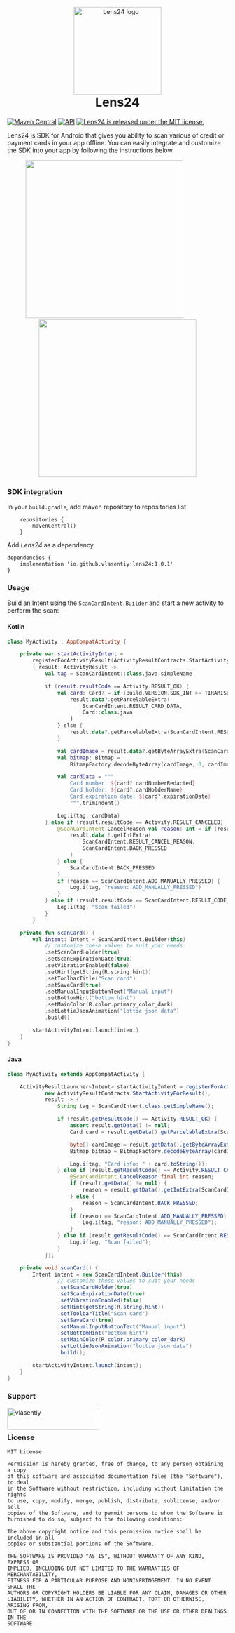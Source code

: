 <p align="center" style="margin-bottom: 0px !important;">
  <img width="200" src="https://github.com/vlasentiy/assets/blob/main/lens24_logo.svg" alt="Lens24 logo" align="center">
</p>
<h1 align="center" style="margin-top: 0px;">Lens24</h1>

[![Maven Central](https://maven-badges.herokuapp.com/maven-central/io.github.vlasentiy/lens24/badge.svg)](https://maven-badges.herokuapp.com/maven-central/io.github.vlasentiy/lens24)
[![API](https://img.shields.io/badge/API-16%2B-blue.svg?style=flat)](https://android-arsenal.com/api?level=16)
<a href="https://github.com/vlasentiy/Lens24/blob/master/LICENSE.md">
    <img src="https://img.shields.io/badge/license-MIT-blue.svg" alt="Lens24 is released under the MIT license." />
  </a>

Lens24 is SDK for Android that gives you ability to scan various of credit or payment cards in your app offline.
You can easily integrate and customize the SDK into your app by following the instructions below.

<p align="center">
  <img src="https://github.com/vlasentiy/assets/blob/main/lens24_example_1.gif" width="360" />
    &nbsp; &nbsp; &nbsp; &nbsp;&nbsp; &nbsp; &nbsp; &nbsp;
  <img src="https://github.com/vlasentiy/assets/blob/main/lens24_example_4.gif" width="360" /> 
</p>

### SDK integration

In your `build.gradle`, add maven repository to repositories list

```
    repositories {
        mavenCentral()
    }
```

Add _Lens24_ as a dependency

```
dependencies {
    implementation 'io.github.vlasentiy:lens24:1.0.1'
}
```

### Usage

Build an Intent using the `ScanCardIntent.Builder` and start a new activity to perform the scan:

#### Kotlin

```kotlin
class MyActivity : AppCompatActivity {

    private var startActivityIntent =
        registerForActivityResult(ActivityResultContracts.StartActivityForResult())
        { result: ActivityResult ->
            val tag = ScanCardIntent::class.java.simpleName

            if (result.resultCode == Activity.RESULT_OK) {
                val card: Card? = if (Build.VERSION.SDK_INT >= TIRAMISU) {
                    result.data?.getParcelableExtra(
                        ScanCardIntent.RESULT_CARD_DATA,
                        Card::class.java
                    )
                } else {
                    result.data?.getParcelableExtra(ScanCardIntent.RESULT_CARD_DATA)
                }

                val cardImage = result.data?.getByteArrayExtra(ScanCardIntent.RESULT_CARD_IMAGE)
                val bitmap: Bitmap =
                    BitmapFactory.decodeByteArray(cardImage, 0, cardImage?.size ?: 0)

                val cardData = """
                    Card number: ${card?.cardNumberRedacted}
                    Card holder: ${card?.cardHolderName}
                    Card expiration date: ${card?.expirationDate}
                    """.trimIndent()

                Log.i(tag, cardData)
            } else if (result.resultCode == Activity.RESULT_CANCELED) {
                @ScanCardIntent.CancelReason val reason: Int = if (result.data != null) {
                    result.data!!.getIntExtra(
                        ScanCardIntent.RESULT_CANCEL_REASON,
                        ScanCardIntent.BACK_PRESSED
                    )
                } else {
                    ScanCardIntent.BACK_PRESSED
                }
                if (reason == ScanCardIntent.ADD_MANUALLY_PRESSED) {
                    Log.i(tag, "reason: ADD_MANUALLY_PRESSED")
                }
            } else if (result.resultCode == ScanCardIntent.RESULT_CODE_ERROR) {
                Log.i(tag, "Scan failed")
            }
        }

    private fun scanCard() {
        val intent: Intent = ScanCardIntent.Builder(this)
            // customize these values to suit your needs
            .setScanCardHolder(true)
            .setScanExpirationDate(true)
            .setVibrationEnabled(false)
            .setHint(getString(R.string.hint))
            .setToolbarTitle("Scan card")
            .setSaveCard(true)
            .setManualInputButtonText("Manual input")
            .setBottomHint("bottom hint")
            .setMainColor(R.color.primary_color_dark)
            .setLottieJsonAnimation("lottie json data")
            .build()

        startActivityIntent.launch(intent)
    }
}
```

#### Java
```java
class MyActivity extends AppCompatActivity {

    ActivityResultLauncher<Intent> startActivityIntent = registerForActivityResult(
            new ActivityResultContracts.StartActivityForResult(),
            result -> {
                String tag = ScanCardIntent.class.getSimpleName();

                if (result.getResultCode() == Activity.RESULT_OK) {
                    assert result.getData() != null;
                    Card card = result.getData().getParcelableExtra(ScanCardIntent.RESULT_CARD_DATA);

                    byte[] cardImage = result.getData().getByteArrayExtra(ScanCardIntent.RESULT_CARD_IMAGE);
                    Bitmap bitmap = BitmapFactory.decodeByteArray(cardImage, 0, cardImage.length);

                    Log.i(tag, "Card info: " + card.toString());
                } else if (result.getResultCode() == Activity.RESULT_CANCELED) {
                    @ScanCardIntent.CancelReason final int reason;
                    if (result.getData() != null) {
                        reason = result.getData().getIntExtra(ScanCardIntent.RESULT_CANCEL_REASON, ScanCardIntent.BACK_PRESSED);
                    } else {
                        reason = ScanCardIntent.BACK_PRESSED;
                    }
                    if (reason == ScanCardIntent.ADD_MANUALLY_PRESSED) {
                        Log.i(tag, "reason: ADD_MANUALLY_PRESSED");
                    }
                } else if (result.getResultCode() == ScanCardIntent.RESULT_CODE_ERROR) {
                    Log.i(tag, "Scan failed");
                }
            });

    private void scanCard() {
        Intent intent = new ScanCardIntent.Builder(this)
                // customize these values to suit your needs
                .setScanCardHolder(true)
                .setScanExpirationDate(true)
                .setVibrationEnabled(false)
                .setHint(getString(R.string.hint))
                .setToolbarTitle("Scan card")
                .setSaveCard(true)
                .setManualInputButtonText("Manual input")
                .setBottomHint("bottom hint")
                .setMainColor(R.color.primary_color_dark)
                .setLottieJsonAnimation("lottie json data")
                .build();

        startActivityIntent.launch(intent);
    }
}
```

### Support
<p><a href="https://www.buymeacoffee.com/vlasentiy"> <img align="left" src="https://cdn.buymeacoffee.com/buttons/v2/default-yellow.png" height="50" width="210" alt="vlasentiy" /></a></p><br></br>


### License

```
MIT License

Permission is hereby granted, free of charge, to any person obtaining a copy
of this software and associated documentation files (the "Software"), to deal
in the Software without restriction, including without limitation the rights
to use, copy, modify, merge, publish, distribute, sublicense, and/or sell
copies of the Software, and to permit persons to whom the Software is
furnished to do so, subject to the following conditions:
 
The above copyright notice and this permission notice shall be included in all
copies or substantial portions of the Software.
 
THE SOFTWARE IS PROVIDED "AS IS", WITHOUT WARRANTY OF ANY KIND, EXPRESS OR
IMPLIED, INCLUDING BUT NOT LIMITED TO THE WARRANTIES OF MERCHANTABILITY,
FITNESS FOR A PARTICULAR PURPOSE AND NONINFRINGEMENT. IN NO EVENT SHALL THE
AUTHORS OR COPYRIGHT HOLDERS BE LIABLE FOR ANY CLAIM, DAMAGES OR OTHER
LIABILITY, WHETHER IN AN ACTION OF CONTRACT, TORT OR OTHERWISE, ARISING FROM,
OUT OF OR IN CONNECTION WITH THE SOFTWARE OR THE USE OR OTHER DEALINGS IN THE
SOFTWARE.
```
